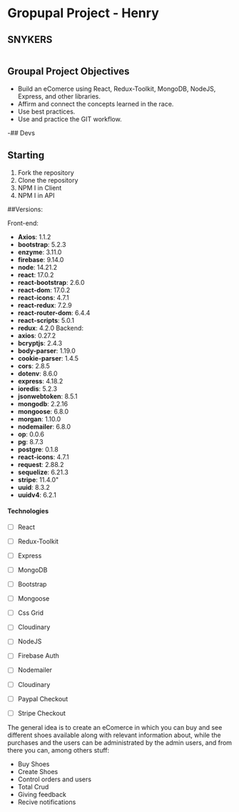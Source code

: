 # Gropupal Project - Henry

## SNYKERS

<p align="center">
  <img height="max" />
</p>

## Groupal Project Objectives

- Build an eComerce using React, Redux-Toolkit, MongoDB, NodeJS, Express, and other libraries.
- Affirm and connect the concepts learned in the race.
- Use best practices.
- Use and practice the GIT workflow.

-## Devs


## Starting

1. Fork the repository
2. Clone the repository
3. NPM I in Client
4. NPM I in API

##Versions:

Front-end:
- **Axios**: 1.1.2
- **bootstrap**: 5.2.3
- **enzyme**: 3.11.0
- **firebase**: 9.14.0
- **node**: 14.21.2
- **react**: 17.0.2
- **react-bootstrap**: 2.6.0
- **react-dom**: 17.0.2
- **react-icons**: 4.7.1
- **react-redux**: 7.2.9
- **react-router-dom**: 6.4.4
- **react-scripts**: 5.0.1
- **redux**: 4.2.0
  Backend:
- **axios**: 0.27.2
- **bcryptjs**: 2.4.3
- **body-parser**: 1.19.0
- **cookie-parser**: 1.4.5
- **cors**: 2.8.5
- **dotenv**: 8.6.0
- **express**: 4.18.2
- **ioredis**: 5.2.3
- **jsonwebtoken**: 8.5.1
- **mongodb**: 2.2.16
- **mongoose**: 6.8.0
- **morgan**: 1.10.0
- **nodemailer**: 6.8.0
- **op**: 0.0.6
- **pg**: 8.7.3
- **postgre**: 0.1.8
- **react-icons**: 4.7.1
- **request**: 2.88.2
- **sequelize**: 6.21.3
- **stripe**: 11.4.0"
- **uuid**: 8.3.2
- **uuidv4**: 6.2.1

#### Technologies
- [ ] React
- [ ] Redux-Toolkit
- [ ] Express
- [ ] MongoDB
- [ ] Bootstrap
- [ ] Mongoose
- [ ] Css Grid
- [ ] Cloudinary
- [ ] NodeJS
- [ ] Firebase Auth
- [ ] Nodemailer
- [ ] Cloudinary
- [ ] Paypal Checkout
- [ ] Stripe Checkout



The general idea is to create an eComerce in which you can buy and see different shoes available along with relevant information about, while the purchases and the users can be administrated by the admin users, and from there you can, among others stuff:

- Buy Shoes
- Create Shoes
- Control orders and users
- Total Crud
- Giving feedback
- Recive notifications
